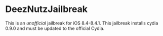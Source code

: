 # DeezNutzJailbreak
This is an *unofficial* jailbreak for iOS 8.4-8.4.1. This jailbreak installs cydia 0.9.0 and must be updated to the official Cydia.
